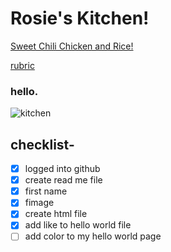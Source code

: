 # Rosie's Kitchen!


[Sweet Chili Chicken and Rice!](https://rosie080.github.io/helloworld/)

[rubric](https://rosie080.github.io/index.html/)
### hello.
![kitchen](https://images.app.goo.gl/CgD8RCHaZo9W1P486)

## checklist- 
- [x] logged into github
- [x] create read me file
- [x] first name
- [x] fimage
- [x] create html file
- [x] add like to hello world file
- [ ] add color to my hello world page
